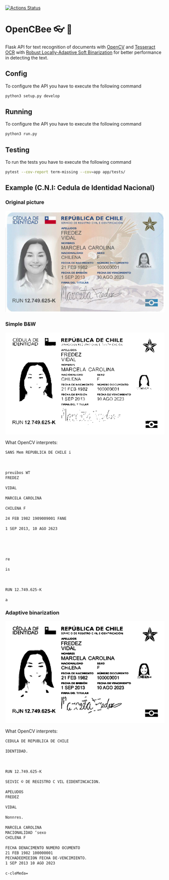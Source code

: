[![Actions Status](https://github.com/Beetrack/documents-recognition-OpenCBee/workflows/OpenCBee/badge.svg)](https://github.com/Beetrack/documents-recognition-OpenCBee/actions)

# OpenCBee 👓 🐝

Flask API for text recognition of documents with [OpenCV](https://opencv.org/) and [Tesseract OCR](https://github.com/tesseract-ocr/tesseract) with [Robust Locally-Adaptive Soft Binarization](https://stackoverflow.com/a/57103789) for better performance in detecting the text.

## Config

To configure the API you have to execute the following command
```sh
python3 setup.py develop
```

## Running

To configure the API you have to execute the following command
```sh
python3 run.py
```

## Testing

To run the tests you have to execute the following command
```sh
pytest --cov-report term-missing --cov=app app/tests/
```

## Example (C.N.I: Cedula de Identidad Nacional)

### Original picture

![original picture](other/img/org.jpg)

### Simple B&W

![black and white](other/img/b&n.png)

What OpenCV interprets:
```
SANS Mem REPUBLICA DE CHILE i

   

preuibos WT
FREDEZ

VIDAL

MARCELA CAROLINA

CHILENA F

24 FEB 1982 1909009001 FANE

1 SEP 2013, 10 AGO 2623

 

   

re

is

 

RUN 12.749.625-K

a
```

### Adaptive binarization

![black and white](other/img/proc.png)

What OpenCV interprets:
```
CEDULA DE REPUBLICA DE CHILE

IDENTIDAD.

 

RUN 12.749.625-K

SEIVIC © DE REGISTRO C VIL EIDENTINCACION.

APELUDOS
FREDEZ

VIDAL

Nonnres.

MARCELA CAROLINA
MACIONALIDAD ‘sexo
CHILENA F

FECHA DENACIMENTO NUMERO OCUMENTO
21 FEB 1982 100000001
PECHADEEMIEION FECHA DE-VENCIMIENTO.
1 SEP 2013 10 AGO 2023

c-cleMeda=
```

